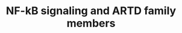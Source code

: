 ---
annotations:
- id: DOID:684
  parent: disease of cellular proliferation
  type: Disease Ontology
  value: hepatocellular carcinoma
- id: DOID:10286
  parent: disease of cellular proliferation
  type: Disease Ontology
  value: prostate carcinoma
- id: PW:0000499
  parent: signaling pathway
  type: Pathway Ontology
  value: nuclear factor kappa B signaling pathway
- id: DOID:934
  parent: disease by infectious agent
  type: Disease Ontology
  value: viral infectious disease
authors:
- Eweitz
citedin: ''
communities: []
description: NF-κB binds to and represses the PARP10 promoter, resulting in transcriptional
  suppression in hepatocellular carcinoma.  In prostate carcinoma resistant to gemcitabine,
  constitutive activation of NF-κB signaling is crucial, and elevated levels of PARP14
  (ARTD8) are associated with poor patient outcomes.  PARP14 plays a key role in cell
  survival and is essential for sustaining NF-κB signaling. Mechanistically, the reduction
  in NF-κB signaling is attributed to decreased phosphorylation of IκBα.  The canonical
  NF-κB pathway is activated in response to viral infections. Mechanistically, the
  binding of 5′-triphosphate-modified RNA to RIG-I complexes enhances its interaction
  with MAVS, activating the IKK complex, which leads to IκBα degradation and the release
  of NF-κB dimers. Interestingly, the catalytically inactive RNA-binding protein PARP13
  (ARTD13) restricts the replication of oncogenic viruses by stabilizing the activated
  RIG-I complex's binding to MAVS, thus enhancing NF-κB signaling. This suggests that
  PARP13 may play a protective role against malignant transformation and cancer progression.  PARP12
  localizes to p62/SQSTM1 foci, and its activity is essential for initiating the NF-κB
  signaling cascade.  ER-stress-induced inflammation and activation of the unfolded
  protein response (UPR) are transmitted through ER-associated stress sensors. These
  sensors significantly contribute to tumor progression and metastasis in an NF-κB-dependent
  manner. Mechanistically, activated IRE-1α recruits TRAF2, which activates the canonical
  pathway via IKK, leading to the release of NF-κB dimers. Simultaneously, PERK triggers
  an eIF2α-dependent reduction in translation, lowering overall IκB levels and shifting
  the equilibrium from complexed, inactive NF-κB to a free, transiently active form.
  During ER stress, PARP16, an ER-anchored protein, modifies itself and two stress
  sensors, IRE-1α and PERK. Activation of PARP16 promotes IRE-1α and PERK signaling,
  even in the absence of ER stress, and is crucial for their activity during the UPR.  Both
  PARP1 (ARTD1) and its enzymatic activity are linked to increased NF-κB signaling.
  In TNFα-stimulated NIH3T3 fibroblasts lacking PARP1, NF-κB target gene expression
  is suppressed, despite NF-κB being localized in the nucleus. Moreover, LPS treatment
  of wild-type or PARP1-deficient mice reinforces the involvement of PARP1 in NF-κB's
  transcriptional activity. Mechanistically, LPS-dependent NF-κB activation in primary
  murine fibroblasts is driven by the interaction of PARP1 with transcriptional coactivators
  CREB-binding protein (CBP) and p300. This complex formation leads to PARP1 acetylation,
  enabling the PARP1-CBP-p300 complex to interact with the p50 subunit of NF-κB, thus
  activating NF-κB signaling and initiating the transcription of proinflammatory cytokines,
  chemokines, transcription factors, and other inflammatory mediators.  In non-canonical
  NF-κB signaling, NF-κB2 processing is regulated by NIK, which is downregulated by
  non-canonical IKK TBK1. In an NF-κB-independent context, TBK1 activates IRF3 in
  response to viral infections. Notably, TBK1 kinase activity and antiviral response
  efficacy are negatively regulated by PARP7 (ARTD14/TIPARP)-mediated ADP-ribosylation.  In
  HeLa and U2OS cells, PARP10 inhibits IKK complex activation and NF-κB signaling.
  Mechanistically, PARP10 reduces K63-linked polyubiquitination of NEMO, which prevents
  IKK complex assembly and activation.  Inspired by Figure 1 and associated description
  in [Boehi et al. (2021)](https://pmc.ncbi.nlm.nih.gov/articles/PMC8560908/).
last-edited: 2025-04-20
ndex: null
organisms:
- Homo sapiens
redirect_from:
- /index.php/Pathway:WP5527
- /instance/WP5527
- /instance/WP5527_r138576
revision: r138576
schema-jsonld:
- '@context': https://schema.org/
  '@id': https://wikipathways.github.io/pathways/WP5527.html
  '@type': Dataset
  creator:
    '@type': Organization
    name: WikiPathways
  description: NF-κB binds to and represses the PARP10 promoter, resulting in transcriptional
    suppression in hepatocellular carcinoma.  In prostate carcinoma resistant to gemcitabine,
    constitutive activation of NF-κB signaling is crucial, and elevated levels of
    PARP14 (ARTD8) are associated with poor patient outcomes.  PARP14 plays a key
    role in cell survival and is essential for sustaining NF-κB signaling. Mechanistically,
    the reduction in NF-κB signaling is attributed to decreased phosphorylation of
    IκBα.  The canonical NF-κB pathway is activated in response to viral infections.
    Mechanistically, the binding of 5′-triphosphate-modified RNA to RIG-I complexes
    enhances its interaction with MAVS, activating the IKK complex, which leads to
    IκBα degradation and the release of NF-κB dimers. Interestingly, the catalytically
    inactive RNA-binding protein PARP13 (ARTD13) restricts the replication of oncogenic
    viruses by stabilizing the activated RIG-I complex's binding to MAVS, thus enhancing
    NF-κB signaling. This suggests that PARP13 may play a protective role against
    malignant transformation and cancer progression.  PARP12 localizes to p62/SQSTM1
    foci, and its activity is essential for initiating the NF-κB signaling cascade.  ER-stress-induced
    inflammation and activation of the unfolded protein response (UPR) are transmitted
    through ER-associated stress sensors. These sensors significantly contribute to
    tumor progression and metastasis in an NF-κB-dependent manner. Mechanistically,
    activated IRE-1α recruits TRAF2, which activates the canonical pathway via IKK,
    leading to the release of NF-κB dimers. Simultaneously, PERK triggers an eIF2α-dependent
    reduction in translation, lowering overall IκB levels and shifting the equilibrium
    from complexed, inactive NF-κB to a free, transiently active form. During ER stress,
    PARP16, an ER-anchored protein, modifies itself and two stress sensors, IRE-1α
    and PERK. Activation of PARP16 promotes IRE-1α and PERK signaling, even in the
    absence of ER stress, and is crucial for their activity during the UPR.  Both
    PARP1 (ARTD1) and its enzymatic activity are linked to increased NF-κB signaling.
    In TNFα-stimulated NIH3T3 fibroblasts lacking PARP1, NF-κB target gene expression
    is suppressed, despite NF-κB being localized in the nucleus. Moreover, LPS treatment
    of wild-type or PARP1-deficient mice reinforces the involvement of PARP1 in NF-κB's
    transcriptional activity. Mechanistically, LPS-dependent NF-κB activation in primary
    murine fibroblasts is driven by the interaction of PARP1 with transcriptional
    coactivators CREB-binding protein (CBP) and p300. This complex formation leads
    to PARP1 acetylation, enabling the PARP1-CBP-p300 complex to interact with the
    p50 subunit of NF-κB, thus activating NF-κB signaling and initiating the transcription
    of proinflammatory cytokines, chemokines, transcription factors, and other inflammatory
    mediators.  In non-canonical NF-κB signaling, NF-κB2 processing is regulated by
    NIK, which is downregulated by non-canonical IKK TBK1. In an NF-κB-independent
    context, TBK1 activates IRF3 in response to viral infections. Notably, TBK1 kinase
    activity and antiviral response efficacy are negatively regulated by PARP7 (ARTD14/TIPARP)-mediated
    ADP-ribosylation.  In HeLa and U2OS cells, PARP10 inhibits IKK complex activation
    and NF-κB signaling. Mechanistically, PARP10 reduces K63-linked polyubiquitination
    of NEMO, which prevents IKK complex assembly and activation.  Inspired by Figure
    1 and associated description in [Boehi et al. (2021)](https://pmc.ncbi.nlm.nih.gov/articles/PMC8560908/).
  keywords:
  - BTRC
  - CHUK
  - CREBBP
  - CUL1
  - EIF2AK3
  - EP300
  - ERN1
  - GSK3B
  - IKBKB
  - IKBKG
  - MAP3K14
  - MAVS
  - NFKB1
  - NFKB2
  - NFKBIA
  - PARP1
  - PARP10
  - PARP12
  - PARP14
  - PARP16
  - RBX1
  - REL
  - RELA
  - RELB
  - RIGI
  - SKP1
  - TBK1
  - TIPARP
  - ZC3HAV1
  license: CC0
  name: NF-kB signaling and ARTD family members
seo: CreativeWork
title: NF-kB signaling and ARTD family members
wpid: WP5527
---